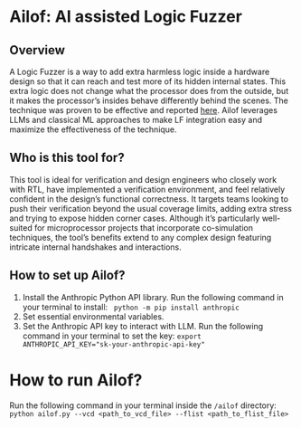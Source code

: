 # Ailof: **AI** assisted **Lo**gic **F**uzzer

## Overview
A Logic Fuzzer is a way to add extra harmless logic inside a hardware design so that it can reach and test more of its hidden internal states. This extra logic does not change what the processor does from the outside, but it makes the processor’s insides behave differently behind the scenes. The technique was proven to be effective and reported [here](https://dl.acm.org/doi/10.1145/3466752.3480092). Ailof leverages LLMs and classical ML approaches to make LF integration easy and maximize the effectiveness of the technique.

## Who is this tool for?
This tool is ideal for verification and design engineers who closely work with RTL, have implemented a verification environment, and feel relatively confident in the design’s functional correctness. It targets teams looking to push their verification beyond the usual coverage limits, adding extra stress and trying to expose hidden corner cases. Although it’s particularly well-suited for microprocessor projects that incorporate co-simulation techniques, the tool’s benefits extend to any complex design featuring intricate internal handshakes and interactions.

## How to set up Ailof?
1. Install the Anthropic Python API library.
 Run the following command in your terminal to install: 
   ``` python -m pip install anthropic```
2. Set essential environmental variables.
3. Set the Anthropic API key to interact with LLM.
 Run the following command in your terminal to set the key:
   ```export ANTHROPIC_API_KEY="sk-your-anthropic-api-key"```

# How to run Ailof?
 Run the following command in your terminal inside the `/ailof` directory:
  ```python ailof.py --vcd <path_to_vcd_file> --flist <path_to_flist_file>```
  